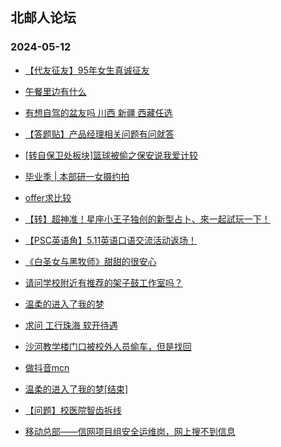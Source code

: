 ## 北邮人论坛 
### 2024-05-12

+ [【代友征友】95年女生真诚征友](https://bbs.byr.cn/article/Friends/2053057)

+ [午餐里边有什么](https://bbs.byr.cn/article/Picture/3362111)

+ [有想自驾的盆友吗 川西 新疆 西藏任选](https://bbs.byr.cn/article/Travel/147552)

+ [【答题贴】产品经理相关问题有问就答](https://bbs.byr.cn/article/WorkLife/1214560)

+ [[转自保卫处板块]篮球被偷之保安说我爱计较](https://bbs.byr.cn/article/Talking/6417203)

+ [毕业季 | 本部研一女摄约拍](https://bbs.byr.cn/article/Photo/278094)

+ [offer求比较](https://bbs.byr.cn/article/Job/2211700)

+ [【转】超神准！星座小王子独创的新型占卜、來一起試玩一下！](https://bbs.byr.cn/article/Constellations/326533)

+ [【PSC英语角】5.11英语口语交流活动返场！](https://bbs.byr.cn/article/EnglishBar/75630)

+ [《白圣女与黑牧师》甜甜的很安心](https://bbs.byr.cn/article/Comic/633640)

+ [请问学校附近有推荐的架子鼓工作室吗？](https://bbs.byr.cn/article/Music/344094)

+ [温柔的进入了我的梦](https://bbs.byr.cn/article/Feeling/3204746)

+ [求问 工行珠海 软开待遇](https://bbs.byr.cn/article/WorkLife/1214558)

+ [沙河教学楼门口被校外人员偷车，但是找回](https://bbs.byr.cn/article/Talking/6417289)

+ [做抖音mcn](https://bbs.byr.cn/article/Entrepreneurship/30707)

+ [温柔的进入了我的梦[结束]](https://bbs.byr.cn/article/Feeling/3204746)

+ [【问题】校医院智齿拆线](https://bbs.byr.cn/article/Health/232589)

+ [移动总部——信网项目组安全运维岗，网上搜不到信息](https://bbs.byr.cn/article/Job/2211780)

